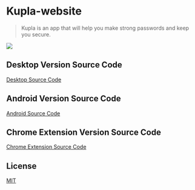 # Kupla-website
> Kupla is an app that will help you make strong passwords and keep you secure.

![](https://jemedev.netlify.app/assets/Kupla.f37f455e3183a135c3ca58ace0c14efa.png)

## Desktop Version Source Code

[Desktop Source Code](https://github.com/TheJeme/Kupla-desktop "Kupla-desktop")

## Android Version Source Code

[Android Source Code](https://github.com/TheJeme/Kupla-mobile "Kupla-mobile")

## Chrome Extension Version Source Code

[Chrome Extension Source Code](https://github.com/TheJeme/Kupla-chrome "Kupla-desktop")

## License

[MIT](LICENSE)
